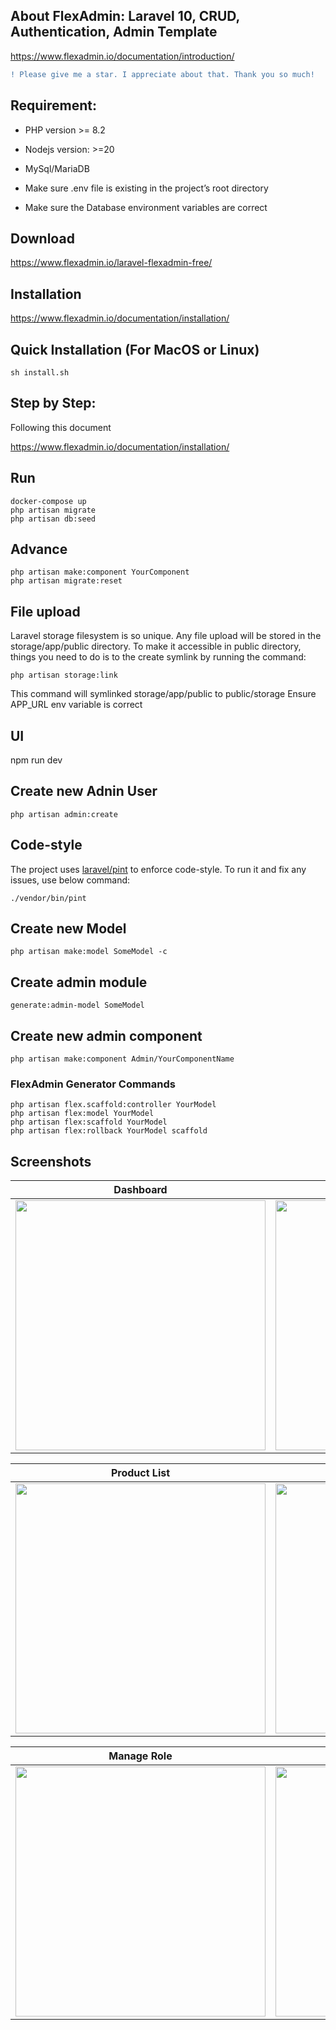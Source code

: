 ## About FlexAdmin: Laravel 10, CRUD, Authentication, Admin Template
https://www.flexadmin.io/documentation/introduction/

```diff
! Please give me a star. I appreciate about that. Thank you so much!
```

## Requirement:
- PHP version >= 8.2
- Nodejs version: >=20
- MySql/MariaDB

- Make sure .env file is existing in the project’s root directory
- Make sure the Database environment variables are correct


## Download

https://www.flexadmin.io/laravel-flexadmin-free/


## Installation

https://www.flexadmin.io/documentation/installation/


## Quick Installation (For MacOS or Linux)

```
sh install.sh
```

## Step by Step:

Following this document

https://www.flexadmin.io/documentation/installation/


## Run 

```
docker-compose up
php artisan migrate
php artisan db:seed

```

## Advance

``````
php artisan make:component YourComponent
php artisan migrate:reset
``````

## File upload
Laravel storage filesystem is so unique. Any file upload will be stored in the storage/app/public directory. To make it accessible in public directory, things you need to do is to the create symlink by running the command:

```
php artisan storage:link

```

This command will symlinked storage/app/public to public/storage
Ensure APP_URL env variable is correct

## UI
npm run dev


## Create new Adnin User
```
php artisan admin:create
```

## Code-style

The project uses [laravel/pint](https://github.com/laravel/pint) to enforce code-style. To run it and fix any issues, use below command:

```
./vendor/bin/pint
```

## Create new Model
```
php artisan make:model SomeModel -c

```

## Create admin module

```
generate:admin-model SomeModel
```

## Create new admin component

```
php artisan make:component Admin/YourComponentName
```


### FlexAdmin Generator Commands

```
php artisan flex.scaffold:controller YourModel
php artisan flex:model YourModel
php artisan flex:scaffold YourModel
php artisan flex:rollback YourModel scaffold
```


## Screenshots

Dashboard | Add New Product  | Update record
--- | --- |---
<img src="https://github.com/flexadminio/laravel-admin-crud/blob/master/screenshots/dashboard.jpg" width="400">|<img src="https://github.com/flexadminio/laravel-admin-crud/blob/master/screenshots/create-product.png" width="400">|<img src="https://github.com/flexadminio/laravel-admin-crud/blob/master/screenshots/update-category.png" width="400">


Product List | Multiple Upload  | Single Upload
--- | --- |---
<img src="https://github.com/flexadminio/laravel-admin-crud/blob/master/screenshots/fx-screen1.png" width="400">|<img src="https://github.com/flexadminio/laravel-admin-crud/blob/master/screenshots/upload-product.png" width="400">|<img src="https://github.com/flexadminio/laravel-admin-crud/blob/master/screenshots/single-upload.png" width="400">


Manage Role | Update Role  | Login
--- | --- |---
<img src="https://github.com/flexadminio/laravel-admin-crud/blob/master/screenshots/fx-auth.png" width="400">|<img src="https://github.com/flexadminio/laravel-admin-crud/blob/master/screenshots/auth.png" width="400">|<img src="https://github.com/flexadminio/laravel-admin-crud/blob/master/screenshots/login.png" width="400">
